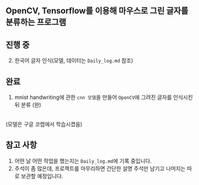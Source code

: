 ## OpenCV, Tensorflow를 이용해 마우스로 그린 글자를 분류하는 프로그램

## 진행 중
2. 한국어 글자 인식(모델, 데이터는 `Daily_log.md` 참조)

## 완료
1. mnist handwriting에 관한 `cnn 모델`을 만들어 `OpenCV`에 그려진 글자를 인식시킨 뒤 분류 (완)
<br>
(모델은 구글 코랩에서 학습시켰음)

## 참고 사항
1. 어떤 날 어떤 작업을 했는지는 `Daily_log.md`에 기록 중입니다.
2. 주석이 좀 많은데, 프로젝트를 마무리하면 간단한 설명 주석만 남기고 나머지는 따로 보관할 예정입니다.
